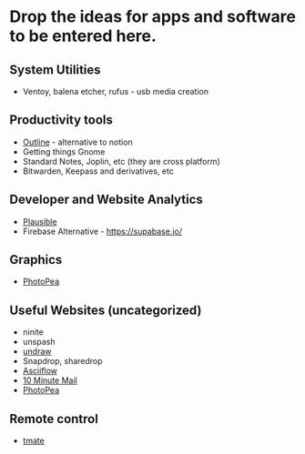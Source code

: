 # Drop the ideas for apps and software to be entered here.

## System Utilities

- Ventoy, balena etcher, rufus - usb media creation

## Productivity tools

- [Outline](https://getoutline.com) - alternative to notion
- Getting things Gnome 
- Standard Notes, Joplin, etc (they are cross platform) 
- Bitwarden, Keepass and derivatives, etc

## Developer and Website Analytics

- [Plausible](https://github.com/plausible/analytics)
- Firebase Alternative - https://supabase.io/

## Graphics

- [PhotoPea](https://www.photopea.com/)

## Useful Websites (uncategorized)

- ninite
- unspash
- [undraw](https://undraw.co/)
- Snapdrop, sharedrop
- [Asciiflow](https://asciiflow.com)
- [10 Minute Mail](https://10minutemail.com)
- [PhotoPea](https://www.photopea.com)

## Remote control

- [tmate](https://github.com/tmate-io/tmate)
